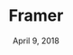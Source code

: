 ---
date: April 9, 2018
title: Framer
link: https://framer.com/
image: images/tools/framer.jpg
description: Design anything for every platform. Yes, anything. Framer is the only tool you need to design for iOS, Android, and web. Switch devices and watch as Framer automatically adapts your layout to every screen size.
tags:
- design

# ================================
# TOOLS CATEGORIES AVAILABLE
# ================================
# - design
# - development
# - documentation
# - frameworks
# - sketch
#   type: Plugin
#   type: Sketch File
# ================================
---